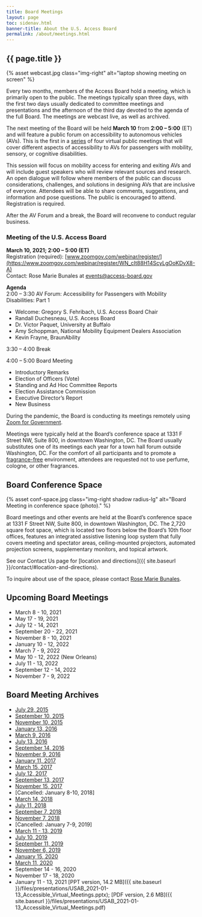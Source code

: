```yaml
---
title: Board Meetings
layout: page
toc: sidenav.html
banner-title: About the U.S. Access Board
permalink: /about/meetings.html
---
```

## {{ page.title }}

{% asset webcast.jpg class="img-right" alt="laptop showing meeting on screen" %}

Every two months, members of the Access Board hold a meeting, which is primarily open to the public. The meetings typically span three days, with the first two days usually dedicated to committee meetings and presentations and the afternoon of the third day devoted to the agenda of the full Board. The meetings are webcast live, as well as archived. 

The next meeting of the Board will be held **March 10** from **2:00 – 5:00** (ET) and will feature a public forum on accessibility to autonomous vehicles (AVs). This is the first in a [series](https://www.access-board.gov/av/) of four virtual public meetings that will cover different aspects of accessibility to AVs for passengers with mobility, sensory, or cognitive disabilities.

This session will focus on mobility access for entering and exiting AVs and will include guest speakers who will review relevant sources and research. An open dialogue will follow where members of the public can discuss considerations, challenges, and solutions in designing AVs that are inclusive of everyone. Attendees will be able to share comments, suggestions, and information and pose questions. The public is encouraged to attend. Registration is required.  

After the AV Forum and a break, the Board will reconvene to conduct regular business.  

### Meeting of the U.S. Access Board 

**March 10, 2021; 2:00 – 5:00 (ET)**  
Registration (required): [www.zoomgov.com/webinar/register/](https://www.zoomgov.com/webinar/register/WN_cIt88H14ScyLgOoKDvX8-A) \
Contact: Rose Marie Bunales at <events@access-board.gov>

**Agenda** \
2:00 – 3:30  AV Forum: Accessibility for Passengers with Mobility Disabilities: Part 1
* Welcome: Gregory S. Fehribach, U.S. Access Board Chair 
*	Randall Duchesneau, U.S. Access Board
*	Dr. Victor Paquet, University at Buffalo
*	Amy Schoppman, National Mobility Equipment Dealers Association
*	Kevin Frayne, BraunAbility

3:30 – 4:00  Break

4:00 – 5:00  Board Meeting
* Introductory Remarks 
*	Election of Officers (Vote)
*	Standing and Ad Hoc Committee Reports 
*	Election Assistance Commission
*	Executive Director’s Report
*	New Business

During the pandemic, the Board is conducting its meetings remotely using [Zoom for Government](https://zoomgov.com).

Meetings were typically held at the Board’s conference space at 1331 F Street NW, Suite 800, in downtown Washington, DC. The Board usually substitutes one of its meetings each year for a town hall forum outside Washington, DC. For the comfort of all participants and to promote a [fragrance-free](policy/ffe.html) environment, attendees are requested not to use perfume, cologne, or other fragrances.

## Board Conference Space

{% asset conf-space.jpg class="img-right shadow radius-lg" alt="Board Meeting in conference space (photo)." %}

Board meetings and other events are held at the Board’s conference space at 1331 F Street NW, Suite 800, in downtown Washington, DC. The 2,720 square foot space, which is located two floors below the Board’s 10th floor offices, features an integrated assistive listening loop system that fully covers meeting and spectator areas, ceiling-mounted projectors, automated projection screens, supplementary monitors, and topical artwork. 

See our Contact Us page for [location and directions]({{ site.baseurl }}/contact/#location-and-directions).

To inquire about use of the space, please contact [Rose Marie Bunales](mailto:bunales@access-board.gov).

## Upcoming Board Meetings

- March 8 - 10, 2021 
- May 17 - 19, 2021
- July 12 - 14, 2021 
- September 20 - 22, 2021 
- November 8 - 10, 2021 
- January 10 - 12, 2022 
- March 7 - 9, 2022 
- May 10 - 12, 2022 (New Orleans) 
- July 11 - 13, 2022 
- September 12 - 14, 2022 
- November 7 - 9, 2022 

## Board Meeting Archives

- [July 29, 2015](http://www.yorkmedia.com/accessboard/2015/07/29/)
- [September 10, 2015](http://www.yorkmedia.com/accessboard/2015/09/10/)
- [November 10, 2015](http://www.yorkmedia.com/accessboard/2015/11/10/)
- [January 13, 2016](http://www.yorkmedia.com/accessboard/2016/01/13/)
- [March 9, 2016](http://www.yorkmedia.com/accessboard/2016/03/09/)
- [July 13, 2016](http://www.yorkmedia.com/accessboard/2016/07/13/)
- [September 14, 2016](http://www.yorkmedia.com/accessboard/2016/09/14/)
- [November 9, 2016](http://www.yorkmedia.com/accessboard/2016/11/09/)
- [January 11, 2017](http://www.yorkmedia.com/accessboard/2017/01/11/)
- [March 15, 2017](http://www.yorkmedia.com/accessboard/2017/03/15/)
- [July 12, 2017](http://www.yorkmedia.com/accessboard/2017/07/12/)
- [September 13, 2017](http://www.yorkmedia.com/accessboard/2017/09/13/)
- [November 15, 2017](http://www.yorkmedia.com/accessboard/2017/11/15/)
- \[Cancelled:  January 8-10, 2018]
- [March 14, 2018](http://www.yorkmedia.com/accessboard/2018/03/14/)
- [July 11, 2018](http://www.yorkmedia.com/accessboard/2018/07/11/)
- [September 7, 2018](http://www.yorkmedia.com/accessboard/2018/09/07/)
- [November 7, 2018](http://www.yorkmedia.com/accessboard/2018/11/07)
- \[Cancelled:  January 7-9, 2019]
- [March 11 - 13, 2019](http://www.yorkmedia.com/accessboard/2019/03/13/)
- [July 10, 2019](http://www.yorkmedia.com/accessboard/2019/07/10/)
- [September 11, 2019](http://www.yorkmedia.com/accessboard/2019/09/11/)
- [November 6, 2019](http://www.yorkmedia.com/accessboard/2019/11/06/)
- [January 15, 2020](http://www.yorkmedia.com/accessboard/2020/01/15/)
- [March 11, 2020](http://www.yorkmedia.com/accessboard/2020/03/11/)
- September 14 - 16, 2020
- November 17 - 18, 2020
- January  11 - 13, 2021 [PPT version, 14.2 MB]({{ site.baseurl }}/files/presentations/USAB_2021-01-13_Accessible_Virtual_Meetings.pptx); [PDF version, 2.6 MB]({{ site.baseurl }}/files/presentations/USAB_2021-01-13_Accessible_Virtual_Meetings.pdf)
